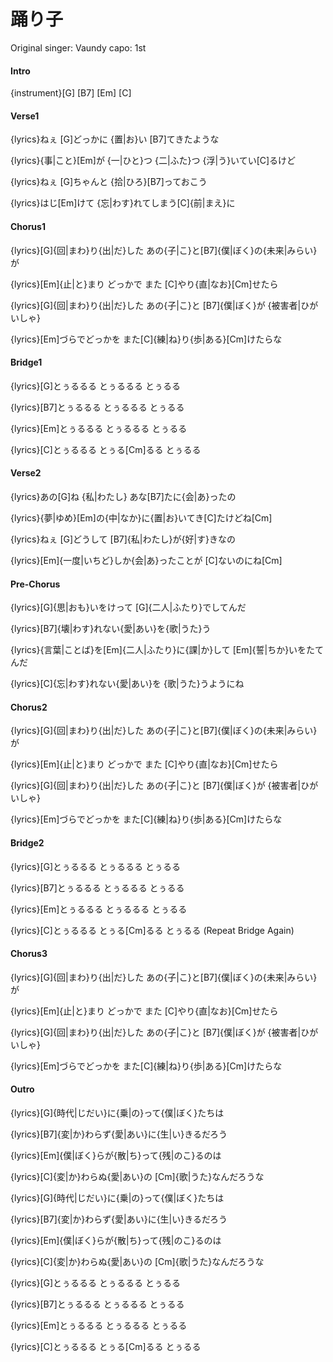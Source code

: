 # 踊り子

Original singer: Vaundy
capo: 1st

#### Intro

{instrument}[G] [B7] [Em] [C]

#### Verse1

{lyrics}ねぇ [G]どっかに {置|お}い [B7]てきたような

{lyrics}{事|こと}[Em]が {一|ひと}つ {二|ふた}つ {浮|う}いてい[C]るけど

{lyrics}ねぇ [G]ちゃんと {拾|ひろ}[B7]っておこう

{lyrics}はじ[Em]けて {忘|わす}れてしまう[C]{前|まえ}に

#### Chorus1

{lyrics}[G]{回|まわ}り{出|だ}した あの{子|こ}と[B7]{僕|ぼく}の{未来|みらい}が

{lyrics}[Em]{止|と}まり どっかで また [C]やり{直|なお}[Cm]せたら

{lyrics}[G]{回|まわ}り{出|だ}した あの{子|こ}と [B7]{僕|ぼく}が {被害者|ひがいしゃ}

{lyrics}[Em]づらでどっかを また[C]{練|ね}り{歩|ある}[Cm]けたらな

#### Bridge1

{lyrics}[G]とぅるるる とぅるるる とぅるる

{lyrics}[B7]とぅるるる とぅるるる とぅるる

{lyrics}[Em]とぅるるる とぅるるる とぅるる

{lyrics}[C]とぅるるる とぅる[Cm]るる とぅるる

#### Verse2

{lyrics}あの[G]ね {私|わたし} あな[B7]たに{会|あ}ったの

{lyrics}{夢|ゆめ}[Em]の{中|なか}に{置|お}いてき[C]たけどね[Cm]

{lyrics}ねぇ [G]どうして [B7]{私|わたし}が{好|す}きなの

{lyrics}[Em]{一度|いちど}しか{会|あ}ったことが [C]ないのにね[Cm]

#### Pre-Chorus

{lyrics}[G]{思|おも}いをけって [G]{二人|ふたり}でしてんだ

{lyrics}[B7]{壊|わす}れない{愛|あい}を{歌|うた}う

{lyrics}{言葉|ことば}を[Em]{二人|ふたり}に{課|か}して [Em]{誓|ちか}いをたてんだ

{lyrics}[C]{忘|わす}れない{愛|あい}を {歌|うた}うようにね

#### Chorus2

{lyrics}[G]{回|まわ}り{出|だ}した あの{子|こ}と[B7]{僕|ぼく}の{未来|みらい}が

{lyrics}[Em]{止|と}まり どっかで また [C]やり{直|なお}[Cm]せたら

{lyrics}[G]{回|まわ}り{出|だ}した あの{子|こ}と [B7]{僕|ぼく}が {被害者|ひがいしゃ}

{lyrics}[Em]づらでどっかを また[C]{練|ね}り{歩|ある}[Cm]けたらな

#### Bridge2

{lyrics}[G]とぅるるる とぅるるる とぅるる

{lyrics}[B7]とぅるるる とぅるるる とぅるる

{lyrics}[Em]とぅるるる とぅるるる とぅるる

{lyrics}[C]とぅるるる とぅる[Cm]るる とぅるる (Repeat Bridge Again)

#### Chorus3

{lyrics}[G]{回|まわ}り{出|だ}した あの{子|こ}と[B7]{僕|ぼく}の{未来|みらい}が

{lyrics}[Em]{止|と}まり どっかで また [C]やり{直|なお}[Cm]せたら

{lyrics}[G]{回|まわ}り{出|だ}した あの{子|こ}と [B7]{僕|ぼく}が {被害者|ひがいしゃ}

{lyrics}[Em]づらでどっかを また[C]{練|ね}り{歩|ある}[Cm]けたらな

#### Outro

{lyrics}[G]{時代|じだい}に{乗|の}って{僕|ぼく}たちは

{lyrics}[B7]{変|か}わらず{愛|あい}に{生|い}きるだろう

{lyrics}[Em]{僕|ぼく}らが{散|ち}って{残|のこ}るのは

{lyrics}[C]{変|か}わらぬ{愛|あい}の [Cm]{歌|うた}なんだろうな

{lyrics}[G]{時代|じだい}に{乗|の}って{僕|ぼく}たちは

{lyrics}[B7]{変|か}わらず{愛|あい}に{生|い}きるだろう

{lyrics}[Em]{僕|ぼく}らが{散|ち}って{残|のこ}るのは

{lyrics}[C]{変|か}わらぬ{愛|あい}の [Cm]{歌|うた}なんだろうな

{lyrics}[G]とぅるるる とぅるるる とぅるる

{lyrics}[B7]とぅるるる とぅるるる とぅるる

{lyrics}[Em]とぅるるる とぅるるる とぅるる

{lyrics}[C]とぅるるる とぅる[Cm]るる とぅるる